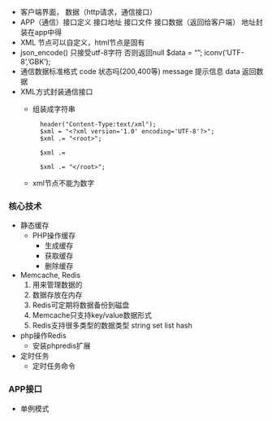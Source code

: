 - 客户端界面， 数据（http请求，通信接口）
- APP（通信）接口定义
接口地址
接口文件
接口数据（返回给客户端）
地址封装在app中得
- XML
节点可以自定义，html节点是固有
- json_encode() 只接受utf-8字符 否则返回null
$data = “”;
iconv(‘UTF-8’,’GBK’);
- 通信数据标准格式
code	状态吗(200,400等)
message	提示信息
data		返回数据
- XML方式封装通信接口
	+ 组装成字符串
	
			header("Content-Type:text/xml");
			$xml = "<?xml version='1.0' encoding='UTF-8'?>";
			$xml .= "<root>";
			
			$xml .= 
			
			$xml .= "</root>";
	+ xml节点不能为数字

### 核心技术
- 静态缓存
	+ PHP操作缓存
		* 生成缓存
		* 获取缓存
		* 删除缓存
- Memcache, Redis
	1. 用来管理数据的
	2. 数据存放在内存
	3. Redis可定期将数据备份到磁盘
	4. Memcache只支持key/value数据形式
	5. Redis支持很多类型的数据类型 string set list hash 
- php操作Redis
	+ 安装phpredis扩展
- 定时任务
	+ 定时任务命令
### APP接口
- 单例模式
